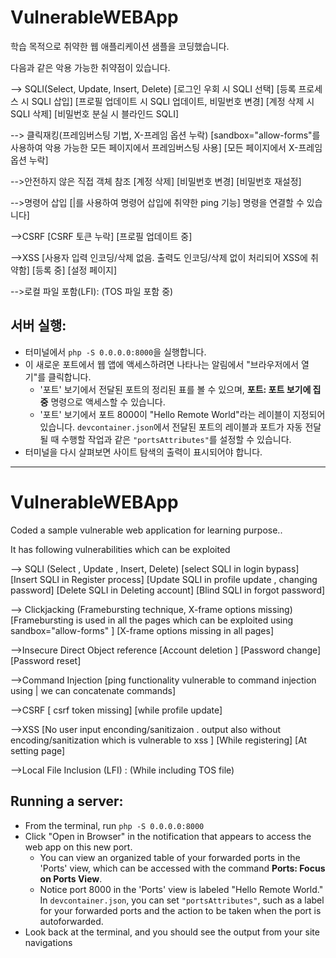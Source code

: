 # VulnerableWEBApp

학습 목적으로 취약한 웹 애플리케이션 샘플을 코딩했습니다.

다음과 같은 악용 가능한 취약점이 있습니다.

--> SQLI(Select, Update, Insert, Delete)
[로그인 우회 시 SQLI 선택]
[등록 프로세스 시 SQLI 삽입]
[프로필 업데이트 시 SQLI 업데이트, 비밀번호 변경]
[계정 삭제 시 SQLI 삭제]
[비밀번호 분실 시 블라인드 SQLI]

--> 클릭재킹(프레임버스팅 기법, X-프레임 옵션 누락)
[sandbox="allow-forms"를 사용하여 악용 가능한 모든 페이지에서 프레임버스팅 사용]
[모든 페이지에서 X-프레임 옵션 누락]

-->안전하지 않은 직접 객체 참조
[계정 삭제]
[비밀번호 변경]
[비밀번호 재설정]

-->명령어 삽입
[|를 사용하여 명령어 삽입에 취약한 ping 기능] 명령을 연결할 수 있습니다]

-->CSRF
[CSRF 토큰 누락]
[프로필 업데이트 중]

-->XSS
[사용자 입력 인코딩/삭제 없음. 출력도 인코딩/삭제 없이 처리되어 XSS에 취약함]
[등록 중]
[설정 페이지]

-->로컬 파일 포함(LFI):
(TOS 파일 포함 중)

## 서버 실행:

- 터미널에서 `php -S 0.0.0.0:8000`을 실행합니다.
- 이 새로운 포트에서 웹 앱에 액세스하려면 나타나는 알림에서 "브라우저에서 열기"를 클릭합니다.
  - '포트' 보기에서 전달된 포트의 정리된 표를 볼 수 있으며, **포트: 포트 보기에 집중** 명령으로 액세스할 수 있습니다.
  - '포트' 보기에서 포트 8000이 "Hello Remote World"라는 레이블이 지정되어 있습니다. `devcontainer.json`에서 전달된 포트의 레이블과 포트가 자동 전달될 때 수행할 작업과 같은 `"portsAttributes"`를 설정할 수 있습니다.
- 터미널을 다시 살펴보면 사이트 탐색의 출력이 표시되어야 합니다.

---

# VulnerableWEBApp

Coded a sample vulnerable web application for learning purpose..

It has following vulnerabilities which can be exploited

--> SQLI (Select , Update , Insert, Delete)
[select SQLI in login bypass]
[Insert SQLI in Register process]
[Update SQLI in profile update , changing password]
[Delete SQLI in Deleting account]
[Blind SQLI in forgot password]

--> Clickjacking (Framebursting technique, X-frame options missing)
[Framebursting is used in all the pages which can be exploited using sandbox="allow-forms" ]
[X-frame options missing in all pages]

-->Insecure Direct Object reference
[Account deletion ]
[Password change]
[Password reset]

-->Command Injection
[ping functionality vulnerable to command injection using | we can concatenate commands]

-->CSRF
[ csrf token missing]
[while profile update]

-->XSS
[No user input enconding/sanitizaion . output also without encoding/sanitization which is vulnerable to xss ]
[While registering]
[At setting page]

-->Local File Inclusion (LFI) :
(While including TOS file)

## Running a server:

- From the terminal, run `php -S 0.0.0.0:8000`
- Click "Open in Browser" in the notification that appears to access the web app on this new port.
  - You can view an organized table of your forwarded ports in the 'Ports' view, which can be accessed with the command **Ports: Focus on Ports View**.
  - Notice port 8000 in the 'Ports' view is labeled "Hello Remote World." In `devcontainer.json`, you can set `"portsAttributes"`, such as a label for your forwarded ports and the action to be taken when the port is autoforwarded.
- Look back at the terminal, and you should see the output from your site navigations
